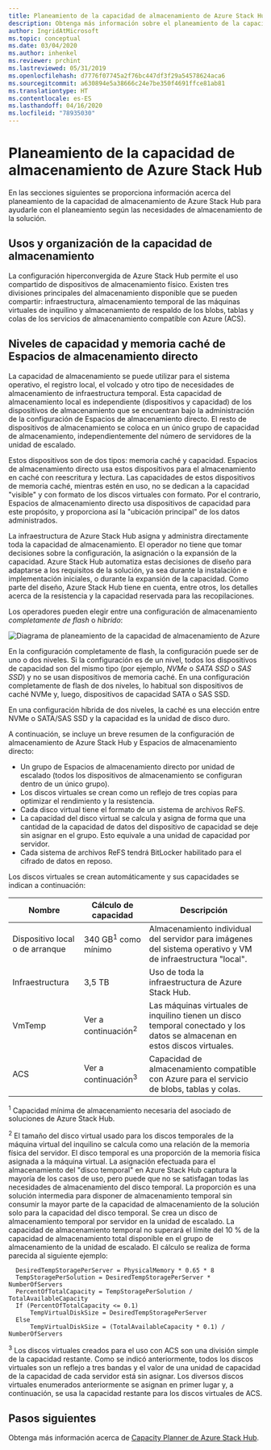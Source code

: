 ```yaml
---
title: Planeamiento de la capacidad de almacenamiento de Azure Stack Hub
description: Obtenga más información sobre el planeamiento de la capacidad de almacenamiento para las implementaciones de Azure Stack Hub.
author: IngridAtMicrosoft
ms.topic: conceptual
ms.date: 03/04/2020
ms.author: inhenkel
ms.reviewer: prchint
ms.lastreviewed: 05/31/2019
ms.openlocfilehash: d7776f07745a2f76bc447df3f29a54578624aca6
ms.sourcegitcommit: a630894e5a38666c24e7be350f4691ffce81ab81
ms.translationtype: HT
ms.contentlocale: es-ES
ms.lasthandoff: 04/16/2020
ms.locfileid: "78935030"
---
```

# <a name="azure-stack-hub-storage-capacity-planning"></a>Planeamiento de la capacidad de almacenamiento de Azure Stack Hub

En las secciones siguientes se proporciona información acerca del planeamiento de la capacidad de almacenamiento de Azure Stack Hub para ayudarle con el planeamiento según las necesidades de almacenamiento de la solución.

## <a name="uses-and-organization-of-storage-capacity"></a>Usos y organización de la capacidad de almacenamiento

La configuración hiperconvergida de Azure Stack Hub permite el uso compartido de dispositivos de almacenamiento físico. Existen tres divisiones principales del almacenamiento disponible que se pueden compartir: infraestructura, almacenamiento temporal de las máquinas virtuales de inquilino y almacenamiento de respaldo de los blobs, tablas y colas de los servicios de almacenamiento compatible con Azure (ACS).

## <a name="storage-spaces-direct-cache-and-capacity-tiers"></a>Niveles de capacidad y memoria caché de Espacios de almacenamiento directo

La capacidad de almacenamiento se puede utilizar para el sistema operativo, el registro local, el volcado y otro tipo de necesidades de almacenamiento de infraestructura temporal. Esta capacidad de almacenamiento local es independiente (dispositivos y capacidad) de los dispositivos de almacenamiento que se encuentran bajo la administración de la configuración de Espacios de almacenamiento directo. El resto de dispositivos de almacenamiento se coloca en un único grupo de capacidad de almacenamiento, independientemente del número de servidores de la unidad de escalado.

Estos dispositivos son de dos tipos: memoria caché y capacidad. Espacios de almacenamiento directo usa estos dispositivos para el almacenamiento en caché con reescritura y lectura. Las capacidades de estos dispositivos de memoria caché, mientras estén en uso, no se dedican a la capacidad "visible" y con formato de los discos virtuales con formato. Por el contrario, Espacios de almacenamiento directo usa dispositivos de capacidad para este propósito, y proporciona así la "ubicación principal" de los datos administrados.

La infraestructura de Azure Stack Hub asigna y administra directamente toda la capacidad de almacenamiento. El operador no tiene que tomar decisiones sobre la configuración, la asignación o la expansión de la capacidad. Azure Stack Hub automatiza estas decisiones de diseño para adaptarse a los requisitos de la solución, ya sea durante la instalación e implementación iniciales, o durante la expansión de la capacidad. Como parte del diseño, Azure Stack Hub tiene en cuenta, entre otros, los detalles acerca de la resistencia y la capacidad reservada para las recopilaciones.

Los operadores pueden elegir entre una configuración de almacenamiento *completamente de flash* o *híbrido*:

![Diagrama de planeamiento de la capacidad de almacenamiento de Azure](media/azure-stack-capacity-planning/storage.png)

En la configuración completamente de flash, la configuración puede ser de uno o dos niveles. Si la configuración es de un nivel, todos los dispositivos de capacidad son del mismo tipo (por ejemplo, *NVMe* o *SATA SSD* o *SAS SSD*) y no se usan dispositivos de memoria caché. En una configuración completamente de flash de dos niveles, lo habitual son dispositivos de caché NVMe y, luego, dispositivos de capacidad SATA o SAS SSD.

En una configuración híbrida de dos niveles, la caché es una elección entre NVMe o SATA/SAS SSD y la capacidad es la unidad de disco duro.

A continuación, se incluye un breve resumen de la configuración de almacenamiento de Azure Stack Hub y Espacios de almacenamiento directo:
- Un grupo de Espacios de almacenamiento directo por unidad de escalado (todos los dispositivos de almacenamiento se configuran dentro de un único grupo).
- Los discos virtuales se crean como un reflejo de tres copias para optimizar el rendimiento y la resistencia.
- Cada disco virtual tiene el formato de un sistema de archivos ReFS.
- La capacidad del disco virtual se calcula y asigna de forma que una cantidad de la capacidad de datos del dispositivo de capacidad se deje sin asignar en el grupo. Esto equivale a una unidad de capacidad por servidor.
- Cada sistema de archivos ReFS tendrá BitLocker habilitado para el cifrado de datos en reposo. 

Los discos virtuales se crean automáticamente y sus capacidades se indican a continuación:

|Nombre|Cálculo de capacidad|Descripción|
|-----|-----|-----|
|Dispositivo local o de arranque|340 GB<sup>1</sup> como mínimo|Almacenamiento individual del servidor para imágenes del sistema operativo y VM de infraestructura "local".|
|Infraestructura|3,5 TB|Uso de toda la infraestructura de Azure Stack Hub.|
|VmTemp|Ver a continuación<sup>2</sup>|Las máquinas virtuales de inquilino tienen un disco temporal conectado y los datos se almacenan en estos discos virtuales.|
|ACS|Ver a continuación<sup>3</sup>|Capacidad de almacenamiento compatible con Azure para el servicio de blobs, tablas y colas.|

<sup>1</sup> Capacidad mínima de almacenamiento necesaria del asociado de soluciones de Azure Stack Hub.

<sup>2</sup> El tamaño del disco virtual usado para los discos temporales de la máquina virtual del inquilino se calcula como una relación de la memoria física del servidor. El disco temporal es una proporción de la memoria física asignada a la máquina virtual. La asignación efectuada para el almacenamiento del "disco temporal" en Azure Stack Hub captura la mayoría de los casos de uso, pero puede que no se satisfagan todas las necesidades de almacenamiento del disco temporal. La proporción es una solución intermedia para disponer de almacenamiento temporal sin consumir la mayor parte de la capacidad de almacenamiento de la solución solo para la capacidad del disco temporal. Se crea un disco de almacenamiento temporal por servidor en la unidad de escalado. La capacidad de almacenamiento temporal no superará el límite del 10 % de la capacidad de almacenamiento total disponible en el grupo de almacenamiento de la unidad de escalado. El cálculo se realiza de forma parecida al siguiente ejemplo:

```
  DesiredTempStoragePerServer = PhysicalMemory * 0.65 * 8
  TempStoragePerSolution = DesiredTempStoragePerServer * NumberOfServers
  PercentOfTotalCapacity = TempStoragePerSolution / TotalAvailableCapacity
  If (PercentOfTotalCapacity <= 0.1)
      TempVirtualDiskSize = DesiredTempStoragePerServer
  Else
      TempVirtualDiskSize = (TotalAvailableCapacity * 0.1) / NumberOfServers
```

<sup>3</sup> Los discos virtuales creados para el uso con ACS son una división simple de la capacidad restante. Como se indicó anteriormente, todos los discos virtuales son un reflejo a tres bandas y el valor de una unidad de capacidad de la capacidad de cada servidor está sin asignar. Los diversos discos virtuales enumerados anteriormente se asignan en primer lugar y, a continuación, se usa la capacidad restante para los discos virtuales de ACS.

## <a name="next-steps"></a>Pasos siguientes

Obtenga más información acerca de [Capacity Planner de Azure Stack Hub](azure-stack-capacity-planner.md).

